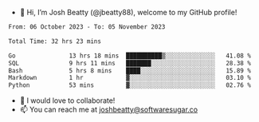 - 👋 Hi, I’m Josh Beatty (@jbeatty88), welcome to my GitHub profile!

<!--START_SECTION:waka-->

```txt
From: 06 October 2023 - To: 05 November 2023

Total Time: 32 hrs 23 mins

Go               13 hrs 18 mins  ██████████▒░░░░░░░░░░░░░░   41.08 %
SQL              9 hrs 11 mins   ███████░░░░░░░░░░░░░░░░░░   28.38 %
Bash             5 hrs 8 mins    ████░░░░░░░░░░░░░░░░░░░░░   15.89 %
Markdown         1 hr            ▓░░░░░░░░░░░░░░░░░░░░░░░░   03.10 %
Python           53 mins         ▓░░░░░░░░░░░░░░░░░░░░░░░░   02.76 %
```

<!--END_SECTION:waka-->

- 💞️ I would love to collaborate!
- 📫 You can reach me at joshbeatty@softwaresugar.co

<!---
jbeatty88/jbeatty88 is a ✨ special ✨ repository because its `README.md` (this file) appears on your GitHub profile.
You can click the Preview link to take a look at your changes.
--->
